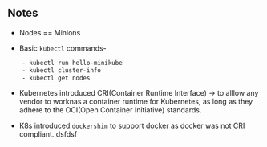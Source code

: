 ## Notes

- Nodes == Minions

- Basic `kubectl` commands-
```sh
    - kubectl run hello-minikube
    - kubectl cluster-info
    - kubectl get nodes
```

- Kubernetes introduced CRI(Container Runtime Interface) -> to alllow any vendor to worknas a container runtime for Kubernetes, as long as they adhere to the OCI(Open Container Initiative) standards.

- K8s introduced `dockershim` to support docker as docker was not CRI compliant. dsfdsf